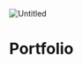 ![Untitled](https://user-images.githubusercontent.com/78149229/113504538-739cc980-9541-11eb-8624-051a8aa4870f.png)
# Portfolio
